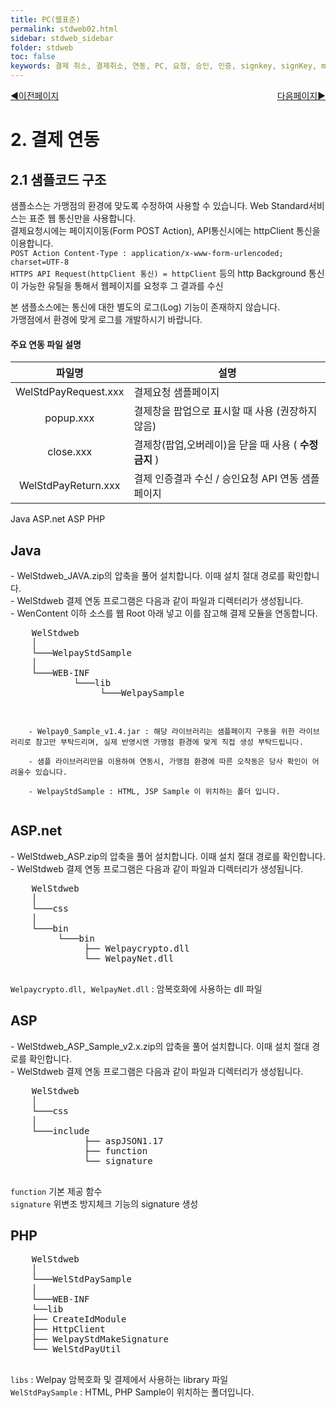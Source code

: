 ```yaml
---
title: PC(웹표준)
permalink: stdweb02.html
sidebar: stdweb_sidebar
folder: stdweb
toc: false
keywords: 결제 취소, 결제취소, 연동, PC, 요청, 승인, 인증, signkey, signKey, mid, 데이터, 신용카드, 공통, 계좌이체, 핸드폰, 스마트폰, 가상계좌, 응답, 옵션
---
```


<div style="display: inline-block; width: 100%;">
  <a style="float:left;" href="/stdweb01.html">◀이전페이지</a>
  <a style="float:right;" href="/stdweb03.html">다음페이지▶</a>
</div>

# 2. 결제 연동

## 2.1 샘플코드 구조
샘플소스는 가맹점의 환경에 맞도록 수정하여 사용할 수 있습니다. Web Standard서비스는 표준 웹 통신만을 사용합니다.<br>
결제요청시에는 페이지이동(Form POST Action), API통신시에는 httpClient 통신을 이용합니다.<br>
`POST Action Content-Type : application/x-www-form-urlencoded; charset=UTF-8` <br>
`HTTPS API Request(httpClient 통신) = httpClient` 등의 http Background 통신이 가능한 유틸을 통해서 웹페이지를 요청후 그 결과를 수신<br>

본 샘플소스에는 통신에 대한 별도의 로그(Log) 기능이 존재하지 않습니다.<br>
가맹점에서 환경에 맞게 로그를 개발하시기 바랍니다.

#### 주요 연동 파일 설명 

|         파일명          | 설명                                 |
| :------------------: | ---------------------------------- |
| WelStdPayRequest.xxx | 결제요청 샘플페이지                         |
|      popup.xxx       | 결제창을 팝업으로 표시할 때 사용 (권장하지 않음)       |
|      close.xxx       | 결제창(팝업,오버레이)을 닫을 때 사용 ( **수정금지** ) |
| WelStdPayReturn.xxx  | 결제 인증결과 수신 / 승인요청 API 연동 샘플페이지     |

<div class="tabs-head">
  <span data-tab="tab-1" class="tabs-nav active">Java</span>
  <span data-tab="tab-2" class="tabs-nav">ASP.net</span>
  <span data-tab="tab-3" class="tabs-nav">ASP</span>
  <span data-tab="tab-4" class="tabs-nav">PHP</span>
</div>

<div class="tabs-content">
  <div id="tab-1" class="b-tab active">
      <h2>Java</h2>
  - WelStdweb_JAVA.zip의 압축을 풀어 설치합니다. 이때 설치 절대 경로를 확인합니다.<br/>
  - WelStdweb 결제 연동 프로그램은 다음과 같이 파일과 디렉터리가 생성됩니다.<br/>
  - WenContent 이하 소스를 웹 Root 아래 넣고 이를 참고해 결제 모듈을 연동합니다.
    <pre>
    WelStdweb
    │   
    └───WelpayStdSample
    │
    └───WEB-INF
            └───lib
                 └───WelpaySample
    </pre>
    <code>
    - Welpay0_Sample_v1.4.jar : 해당 라이브러리는 샘플페이지 구동을 위한 라이브러리로 참고만 부탁드리며, 실제 반영시엔 가맹점 환경에 맞게 직접 생성 부탁드립니다.<br/>
    - 샘플 라이브러리만을 이용하여 연동시, 가맹점 환경에 따른 오작동은 당사 확인이 어려울수 있습니다.<br/>
    - WelpayStdSample : HTML, JSP Sample 이 위치하는 폴더 입니다.
    </code>

</div>
  <div id="tab-2" class="b-tab">
      <h2>ASP.net</h2>
  - WelStdweb_ASP.zip의 압축을 풀어 설치합니다. 이때 설치 절대 경로를 확인합니다.<br/>
  - WelStdweb 결제 연동 프로그램은 다음과 같이 파일과 디렉터리가 생성됩니다.
    <pre>
    WelStdweb
    │   
    └───css
    │
    └───bin     
         └───bin 
              ├── Welpaycrypto.dll
              └── WelpayNet.dll
    </pre>
    <code>Welpaycrypto.dll, WelpayNet.dll</code> : 암복호화에 사용하는 dll 파일
  </div>
  <div id="tab-3" class="b-tab">
      <h2>ASP</h2>
  - WelStdweb_ASP_Sample_v2.x.zip의 압축을 풀어 설치합니다. 이때 설치 절대 경로를 확인합니다.<br/>
  - WelStdweb 결제 연동 프로그램은 다음과 같이 파일과 디렉터리가 생성됩니다.
    <pre>
    WelStdweb
    │   
    └───css
    │
    └───include     
              ├── aspJSON1.17 
              ├── function
              └── signature
    </pre>
    <code>function</code> 기본 제공 함수<br/>
    <code>signature</code> 위변조 방지체크 기능의 signature 생성
  </div>
  <div id="tab-4" class="b-tab">
    <h2>PHP</h2>
    <pre>
    WelStdweb
    │   
    └───WelStdPaySample
    │
    └───WEB-INF
    └──lib  
    ├── CreateIdModule
    ├── HttpClient
    ├── WelpayStdMakeSignature
    └── WelStdPayUtil
    </pre>
    <code>libs</code> : Welpay 암복호화 및 결제에서 사용하는 library 파일<br/>
    <code>WelStdPaySample</code> : HTML, PHP Sample이 위치하는 폴더입니다.
 </div>
</div>
<script src="js/tabs.js"/>

## 2.2 승인 테스트
1. 웹 브라우저에서 http://127.0.0.1/WelStdPaySample/WelStdPayRequest.xxx페이지를 호출합니다.<br>
<img src="../images/stdweb/img04.png"><br>
- Ie11의 경우 localhost로 진행할 경우 팝업창의 문제가 발생 할 수 있음
2. 승인 테스트를 위해 필수 값 및 기본 옵션 값을 매뉴얼을 참조 후 확인 후 결제 요청 버튼을 누릅니다.
3. 설치 과정 없이 지불 방법을 선택 후 필요한 정보를 기입하고 "확인"을 눌러 진행합니다. (해당 사이트 팝업을 사용으로 하지 않을 시 초기화면으로 로딩 될 수 있습니다. )
4. 지불 과정중 필요에 따라 추가적인 모듈을 다운로드 하는 경우도 있습니다. 정상적으로 지불결과 메시지가 나타나는지 확인하십시오.<br>
5. 계좌이체(뱅크페이)테스트 서버에서 테스트의 경우 지정된 테스트 정보로만 테스트 가능.
- 웹결제 > 간편결제(X), **일반결제 (O)**
- 테스트주민등록번호:  <a href="mailto:mainpg_support@welcomepayments.co.kr">메일로 문의하기(support@welcomepayments.co.kr)</a>

- **취소/조회 테스트를 위해 거래번호(TID)를 기록해 두십시오.**


## 2.3 결제 요청 페이지 작성(PayRequest)
### 2.3.1 결제 요청 데이터

- 내부 처리용 데이터 별도 저장
- form 데이터 처리가 필요한 경우 페이지 표시전에 별도로 DB 또는 세션 등에 저장해 두시기 바랍니다.
- mid, signKey는 계약 완료 가맹점에 한해 별도 제공 됨


#### mid, signkey 값 설정
- 웹 표준 결제 이용시 패스워드 기능을 하는 코드로 MID 번호별로 부여됩니다. 
- mid와 signkey값은 계약가맹점에 한해 별도 전달 예정입니다.

```java
String mid = "xxxxxxxxxx"; // 가맹점 ID(가맹점 수정후 고정)
// 가맹점에 제공된 웹 표준 사인키(가맹점 수정후 고정)
String signKey = "xxxxx";
```

mid, signKey는 <a href="mailto:mainpg_support@welcomepayments.co.kr">메일로 문의하기(support@welcomepayments.co.kr)</a>

### signkey 발급 방법
- 관리자 페이지(https://wbiz.paywelcome.co.kr)의 상점정보 > 계약정보 > 부가정보의 웹결제 signkey생성 조회 버튼 클릭 후<br>
  팝업창에서 생성 버튼 클릭 후 해당 값 소스에 반영하시기 바랍니다.

### 표준결제 스크립트 Import
- 실서버( 실반영시 반드시 수정)

  `<script language="javascript" type="text/javascript" src="HTTPS://stdpay.paywelcome.co.kr/stdjs/WelStdPay.js" charset="UTF-8"></script>`
- 테스트 서버 연동(샘플로 제공 되는 테스트 MID만 사용가능하며 운영 MID 사용 불가)

   `<script language="javascript" type="text/javascript" src="HTTPS://tstdpay.paywelcome.co.kr/stdjs/WelStdPay.js" charset="UTF-8"></script>`

- head Tag안에 설정
- 페이지 인코딩에 관계없이 고정 charset="UTF-8"(실 테스트 용 구분 후 사용)

``` javascript
<head>
….
<script language="javascript" type="text/javascript" src="HTTPS://stdpay.paywelcome.co.kr/stdjs/WelStdPay.js" charset="UTF-8"></script>
….
</head>….

```

### Iframe, Popup 사이즈
- iframe의 경우 ( 사용 권장)
  `width:820px; height=600px;`
- popup 의 경우 ( 팝업 사용을 권장하지 않으며, 브라우저별 이슈 발생 시 대응불가 )
  `width=820px;height=600px`

### Popup 허용 여부 체크 기능
- 팝업 허용 설정이 안되어 있을 경우, 가맹점의 요청페이지가 허용시 리프레시됨으로, 로딩 완료 후 가 팝업을 띄워주는 기능
- `<body ... onload="INIStdPay.allowpopup();">` 추가

### WelStdpay.pay 함수호출
- INIStdpay.pay 함수 호출은 submit 이 아닌 단순 action 형태로 진행
  `<button onclick="INIStdPay.pay('SendPayForm_id')" style="padding:10px">결제요청</button>`

### Form에 결제 요청 데이터 생성
- Form Tag에 ID설정(결제요청 스크립트 실행시 사용됨)
- 필드 대소문자 구분 (일부 가맹점에서 필요에 의해 사용자가 변경하는 경우를 제외하고 모두 type="hidden"을 사용)
- 아래 요청데이터 / Sample Source를 참조

```javascript
<form id=" SendPayForm_id" name="SendPayForm_name" method="POST">
  <input type="hidden" name="mid" value="xxxxxxxxxx"/>
  <input type="hidden" name="price" value="1004"/>
   ……….. 
</form>
```
<img class="emoji" title=":warning:" alt=":warning:" src="https://github.githubassets.com/images/icons/emoji/unicode/26a0.png"> <code class="language-plaintext highlighter-rouge">
Web Standard 서비스는 Form Post로 결제 요청되며, <form> 태그에 action 속성 설정 / submit 등의 모든 동작은 Import 된 스크립트에 의해서 자동 처리됩니다.</code>

결제 인증 기본 요청데이터 필드는 아래와 같습니다.<br>


#### [1-1] 기본 요청데이터 필드

<details style="cursor:pointer;" open>
<summary><strong>&nbsp;상세보기</strong></summary>
<div markdown="1">

<table style = "table-layout: auto; width: 100%; table-layout: fixed;" >
<thead>
<tr>
<th class="center-align" style="width: 15%">필드</th>
<th class="center-align" style="width: 15%">필드명</th>
<th class="center-align" style="width: 20%">타입</th>
<th class="center-align" style="width: 10%">필수</th>
<th class="center-align" style="width: 40%">비고</th>
</tr>
</thead>
<tbody>
<tr>
<td class="center-align">version</td>
<td class="center-align">버전</td>
<td class="center-align">String(20)</td>
<td class="center-align">○</td>
<td>전문 버전<br><code class="language-plaintext highlighter-rouge">"1.0"</code></td>
</tr>
<tr>
<td class="center-align">mid</td>
<td class="center-align">상점아이디</td>
<td class="center-align">String(10,Fixed)</td>
<td class="center-align">○<br>위변조<br>검증</td>
<td>제공된 mid, 10자리 고정<br><code class="language-plaintext highlighter-rouge">"xxxxxxxxxx"</code></td>
</tr>
<tr>
<td class="center-align">oid</td>
<td class="center-align">주문번호</td>
<td class="center-align">String(40)</td>
<td class="center-align">○</td>
<td>주문단위 unique한 값 ( mid+&quot;_&quot;+timestamp ) <br><code class="language-plaintext highlighter-rouge">"xxx_1335233672723"</code></td>
</tr>
<tr>
<td class="center-align">goodname</td>
<td class="center-align">상품명</td>
<td class="center-align">String(80)</td>
<td class="center-align">○</td>
<td>한글/특수기호 입력가능<br>40Byte 초과 요청시 37Byte + …으로 자동 변환<br><code class="language-plaintext highlighter-rouge">“키보드/마우스”</code></td>
</tr>

<tr>
<td class="center-align">price</td>
<td class="center-align">결제금액</td>
<td class="center-align">Number(8)</td>
<td class="center-align">○<br>위변조<br>검증</td>
<td>숫자만 입력, 1달러는 100으로 시작<br><code class="language-plaintext highlighter-rouge">1004</code></td>
</tr>

<tr>
<td class="center-align">tax</td>
<td class="center-align">부가세</td>
<td class="center-align">Number(8)</td>
<td class="center-align">X</td>
<td>숫자만 입력<br>대상: <code class="language-plaintext highlighter-rouge">부가세업체정함</code>설정업체에 한함
<br>주의: 전체금액의 10%이하로 설정, 가맹점에서 등록시 VAT가 총 상품가격의 10% 초과할 경우는 거절됨
<br><code class="language-plaintext highlighter-rouge">1004</code></td>
</tr>

<tr>
<td class="center-align">taxfree</td>
<td class="center-align">비과세</td>
<td class="center-align">Number(8)</td>
<td class="center-align">X</td>
<td>숫자만 입력<br>대상: &#39;부가세업체정함&#39; 설정업체에 한함과세되지 않는 금액 <br><code class="language-plaintext highlighter-rouge">1004</code></td>
</tr>
<tr>
<td class="center-align">currency</td>
<td class="center-align">통화구분</td>
<td class="center-align">String(3)</td>
<td class="center-align">○</td>
<td>USD는 카드 결제만 가능(ISP는 결제안됨)<br><code class="language-plaintext highlighter-rouge">“WON”</code>[WON:한화,USD:달러]</td>
</tr>
<tr>
<td class="center-align">buyername</td>
<td class="center-align">구매자명</td>
<td class="center-align">String(30)</td>
<td class="center-align">○</td>
<td class="left-align">한글/특수기호 입력가능* 30Byte 초과 요청시 27Byte + …으로 자동 변환<br><code class="language-plaintext highlighter-rouge">"홍길동"</code></td>
</tr>
<tr>
<td class="center-align">buyertel</td>
<td class="center-align">구매자Mobile번호</td>
<td class="center-align">String(20)</td>
<td class="center-align">○</td>
<td>숫자와 "-"만 허용 <br><code class="language-plaintext highlighter-rouge">010-2000-1234</code></td>
</tr>
<tr>
<td class="center-align">buyeremail</td>
<td class="center-align">구매자Email</td>
<td class="center-align">String(60)</td>
<td class="center-align">X</td>
<td>이메일 형식에 맞도록 <br><code class="language-plaintext highlighter-rouge">buyer@example.com</code></td>
</tr>
<tr>
<td class="center-align">parentemail</td>
<td class="center-align">보호자Email</td>
<td class="center-align">String(60)</td>
<td></td>
<td>14세 미만 필수 <code class="language-plaintext highlighter-rouge">parent@example.com</code></td>
</tr>
<tr>
<td class="center-align">timestamp</td>
<td class="center-align">타임스탬프</td>
<td class="center-align">Number(20)</td>
<td class="center-align">○<br>위변조<br>검증</td>
<td>TimeInMillis(Long형) → 제공라이브러로 생성가능(샘플소스참조)<br><code class="language-plaintext highlighter-rouge">1335233672723</code></td>
</tr>
<tr>
<td class="center-align">signature</td>
<td class="center-align">signature</td>
<td class="center-align">String(64,Fixed)</td>
<td class="center-align">○</td>
<td>위변조 방지 SHA256 Hash 값
<a href="/prepare01.html#인증-요청-시-signature-생성">
<strong>[참조-signature 생성 대상 target 필드]</strong></a><br><code class="language-plaintext highlighter-rouge">"8ca9e064777ea2fc0d4b79a5c891f3bdf30edd45c129dcfc226ba5e7e85cd5f3"</code><br/>
<p style="color: red;"><strong>signature생성에 대한 자세한 사항은 <a href="/prepare01.html#3-signature-생성">연동 준비하기 - 1.2 Signature</a>를 참고 바랍니다.</strong></p>
</td>
</tr>
<tr>
<td class="center-align">returnUrl</td>
<td class="center-align">리턴Url(인증결과수신Url)</td>
<td class="center-align">String(N/A)</td>
<td class="center-align">○</td>
<td>결제창을 통해 인증완료된 결과를 수신받고 승인요청을 해서 결과를 표시할 페이지 URL
<a href="/stdweb02.html#24-리턴-페이지-인증수신승인-api-작성-payreturn">
<strong>[참조-리턴 페이지 인증수신/승인api 작성 payreturn]</strong></a><br><code class="language-plaintext highlighter-rouge">"HTTPS://www.exsample.com/INIpayStandardSample/INIpayResult.jsp"</code></td>
</tr>
<tr>
<td class="center-align">mKey</td>
<td class="center-align">signkey에 대한<br>hash값</td>
<td class="center-align">String(N/A)</td>
<td class="center-align">○</td>
<td>signkey에 대한 검증값<br><code class="language-plaintext highlighter-rouge">"3a9503069192f207491d4b19bd743fc249a761ed94246c8c42fed06c3cd15a33"</code></td>
</tr>
<tr>
<td class="center-align">gopaymethod</td>
<td class="center-align">요청결제수단표시</td>
<td class="center-align">String(N/A)</td>
<td class="center-align">X</td>
<td>결제 수단 중 선택적 표시<br>옵션생략시 전체 결제 수단 표시<br>
<a href="/code02.html#23-gopaymethod-옵션">
<strong>[참조-gopaymethod 옵션]</strong></a></td>
</tr>
<tr>
<td class="center-align">offerPeriod</td>
<td class="center-align">제공기간</td>
<td class="center-align">String(N/A)</td>
<td class="center-align">X</td>
<td>가맹점에서 판매상품에 대한 제공기한 설정<br><code class="language-plaintext highlighter-rouge">"20130101-20130331"</code><br>[Y2:년단위결제, M2:월단위결제, yyyyMMdd-yyyyMMdd : 시작일-종료일]</td>
</tr>
<tr>
<td class="center-align">languageView</td>
<td class="center-align">초기 표시 언어</td>
<td class="center-align">String(2)</td>
<td class="center-align">X</td>
<td>결제창 표시 언어, PC는 결제창내 언어변경 버튼 존재<br><code class="language-plaintext highlighter-rouge">"ko"</code> / [ko:한국어, en:영어]</td>
</tr>
<tr>
<td class="center-align">charset</td>
<td class="center-align">결과 인코딩</td>
<td class="center-align">String(5)</td>
<td class="center-align">X</td>
<td>결과 수신 charset <br><code class="language-plaintext highlighter-rouge">"UTF-8"</code>/ [UTF-8, EUC-KR]</td>
</tr>
<tr>
<td class="center-align">payViewType</td>
<td class="center-align">결제창 표시방법</td>
<td class="center-align">String(N/A)</td>
<td class="center-align">X</td>
<td>Default:overlay</td>
</tr>
<tr>
<td class="center-align">closeUrl</td>
<td class="center-align">결제창 닫기처리Url</td>
<td class="center-align">String(N/A)</td>
<td class="center-align">○</td>
<td>close.jsp 샘플사용(소스 수정 불필요)<br><code class="language-plaintext highlighter-rouge">"HTTPS://www.exsample.com/inipaysmart/close.jsp"</code></td>
</tr>
<tr>
<td class="center-align">popupUrl</td>
<td class="center-align">팝업처리Url</td>
<td class="center-align">String(N/A)</td>
<td class="center-align">○</td>
<td>popup.jsp 샘플사용(소스 수정 불필요 : 비권장)<br><code class="language-plaintext highlighter-rouge">"HTTPS://www.exsample.com/inipaysmart/popup.jsp"</code></td>
</tr>
<tr>
<td class="center-align">merchantData</td>
<td class="center-align">가맹점데이터</td>
<td class="center-align">String(2000)</td>
<td class="center-align">X</td>
<td>인증 성공시 가맹점으로 리턴 <br> <code class="language-plaintext highlighter-rouge">"a=A&b=B"</code></td>
</tr>
<tr>
<td class="center-align">acceptmethod</td>
<td class="center-align">acceptmethod</td>
<td class="center-align">String(N/A)</td>
<td class="center-align">X</td>
<td>결제수단별 추가 옵션값<br><code class="language-plaintext highlighter-rouge">CARDPOINT:va_receipt:vbank(20150425):SKIN(ORIGINAL):FONT(ORIGINAL): poptargetself</code></td>
</tr>
</tbody>
</table>

</div>
</details>

#### [1-2] acceptmethod 공통 추가 옵션

<details style="cursor:pointer;" open>
<summary><strong>&nbsp;상세보기</strong></summary>
<div markdown="1">

<table>
  <thead>
    <tr>
      <th class="center-align" style="width: 15%">필드</th>
      <th class="center-align" style="width: 15%">필드명</th>
      <th class="center-align" style="width: 15%">타입</th>
      <th class="center-align" style="width: 10%">필수</th>
      <th class="left-align" style="width: 45%">비고</th>
    </tr>
  </thead>
  <tbody>
    <tr>
      <td class="center-align" rowspan="3">acceptmethod
<br><br>
</td>
      <td class="center-align">배경색상</td>
      <td class="center-align">String</td>
      <td class="center-align">X</td>
      <td class="left-align">결제창의 배경 색상을 변경 / 색상표 값으로 설정 가능(미 설정 시 기본값 : #c1272c)<br><code class="language-plaintext highlighter-rouge">SKIN(BLUE)</code></td>
    </tr>
    <tr>
      <td class="center-align">인증 결과 처리 방식</td>
      <td class="center-align">String</td>
      <td class="center-align">X</td>
      <td class="left-align">인증완료 후 returnUrl 호출 시 타켓을 self로 변경 결제창 내에서 페이지 전환 옵션<br>(미 설정 시 기본값 : top)<br><code class="language-plaintext highlighter-rouge">poptargetself</code></td>
    </tr>
    <tr>  
      <td class="center-align">에스크로 결제여부</td>
      <td class="center-align">String</td>
      <td class="center-align">X</td>
      <td class="left-align">설정 시 ”에스크로 약관동의”와”구매자 본인확인”페이지가 포함된 에스크로결제창을 호출합니다. (미설정시 일반거래,에스크로 사용 설정된 가맹점만 사용가능합니다.)<br><code class="language-plaintext highlighter-rouge">useescrow</code></td>
    </tr>
  </tbody>
</table>

</div>
</details>

#### [1-3] 신용카드 추가 요청필드 (선택)

<details style="cursor:pointer;" open>
<summary><strong>&nbsp;상세보기</strong></summary>
<div markdown="1">

<table>
  <thead>
    <tr>
      <th style="text-align: center; width: 15%">필드</th>
      <th style="text-align: center; width: 20%">하위필드</th>
      <th style="text-align: center; width: 15%">필드명</th>
      <th style="text-align: center; width: 10%">타입</th>
      <th style="text-align: left; width: 40%">비고</th>
    </tr>
  </thead>
  <tbody>
    <tr>
      <td class="center-align">quotabase</td>
      <td> </td>
      <td class="center-align">할부 개월</td>
      <td class="center-align">String</td>
      <td style="text-align: left"> 일시불은 기본적으로 표시, 생략시 일시불만<br>현대카드 1만원,그 외 5만원 이상시에만 동작<br>“2:3:4”, “2:0”<br>* 개월수를 <code class="language-plaintext highlighter-rouge">:</code> 로 구분된 값</td>
    </tr>
    <tr>
      <td class="center-align">nointerest</td>
      <td> </td>
      <td class="center-align">가맹점 부담 무이자 할부설정</td>
      <td class="center-align">String</td>
      <td class="left-align">5만원 이상시에만 동작 / 카드사 무이자와 무관<br>
      <a href="/code02.html#24-카드사-승인코드"><strong>[참조-카드사 승인코드]</strong></a><br>
      “11-2:3:5:6,34-2:6”, “04-2:6”<br>* 카드사코드-할부개월:할부개월…<br>여러카드는 공백없이,로 구분</td>
    </tr>
    <tr>
      <td style="text-align: center; vertical-align: middle" rowspan="7">acceptmethod</td>
      <td class="center-align">below1000</td>
      <td class="center-align">1000원이하 결제</td>
      <td class="center-align">String</td>
      <td class="left-align">기본적으로 1000원이하 결제 불가능<br><code class="language-plaintext highlighter-rouge">"below1000"</code></td>
    </tr>
    <tr>
      <td class="center-align">ini_onlycardcode</td>
      <td class="center-align">결제 카드사 선택</td>
      <td class="center-align">String</td>
      <td style="text-align: left"> 생략 시 결제 가능한 모든 카드사 표시
      <br><a href="/code02.html#24-카드사-승인코드"><strong>[참조-카드사 승인코드]</strong></a><br>
      카드사코드를 “:”로 구분된 값
      </td>
    </tr>
    <tr>
      <td class="center-align">onlyeasypaycode</td>
      <td class="center-align">결제 간편결제 선택</td>
      <td class="center-align">String</td>
      <td class="left-align">생략 시 결제 가능한 모든 간편결제 표시
      <br><a href="/code02.html#24-카드사-승인코드"><strong>[참조-카드사 승인코드]</strong></a><br>
      <code class="language-plaintext highlighter-rouge">“kakaopay:lpay:payco”</code><br>간편결제코드를 “:”로 구분된 값</td>
    </tr>
    <tr>
      <td class="center-align">CARDPOINT</td>
      <td class="center-align">카드포인트<br>사용유무</td>
      <td class="center-align">String</td>
      <td class="left-align">포인트를 사용하는 카드를 선택시 신용카드 메인 화면에 카드포인트를 사용할지에 대한 선택창이 표시된다.
      <br><code class="language-plaintext highlighter-rouge">“cardpoint”</code></td>
    </tr>
    <tr>
      <td class="center-align">SLIMQUOTA</td>
      <td class="center-align">부분무이자설정</td>
      <td class="center-align">String</td>
      <td class="left-align">슬림할부를 지정한다.<br>SLIMQUOTA(코드-개월:개월) 로 사용한다.<br><code class="language-plaintext highlighter-rouge">^</code>구분자로 카드코드를 구분한다.
      <br><code class="language-plaintext highlighter-rouge">“SLIMQUOTA (11-2:3^34-2:3)”</code></td>
    </tr>
    <tr>
      <td class="center-align">PAYPOPUP</td>
      <td class="center-align">안심클릭 뷰옵션</td>
      <td class="center-align">String</td>
      <td class="left-align">안심클릭을 Popup 형태로 서비스를 제공한다. Edge의 경우 자동 설정됩니다.
      <br><code class="language-plaintext highlighter-rouge">“PAYPOPUP”</code></td>
    </tr>
    <tr>
      <td class="center-align">hidebar</td>
      <td class="center-align">프로그래스바<br>뷰옵션</td>
      <td class="center-align">String</td>
      <td class="left-align">결제 진행시 노출되는 프로그래스 바를 안보이도록 설정한다.
      <br><code class="language-plaintext highlighter-rouge">"hidebar"</code></td>
    </tr>
  </tbody>
</table>

</div>
</details>

#### [1-4] 휴대폰결제 추가 요청필드 (선택)

<details style="cursor:pointer;" open>
<summary><strong>&nbsp;상세보기</strong></summary>
<div markdown="1">

<table>
  <thead>
    <tr>
      <th style="text-align: center; width: 15%">필드</th>
      <th style="text-align: center; width: 15%">하위필드</th>
      <th style="text-align: center; width: 15%">필드명</th>
      <th style="text-align: center; width: 10%">타입</th>
      <th style="text-align: center; width: 45%">비고</th>
    </tr>
  </thead>
  <tbody>
    <tr>
      <td class="center-align" rowspan="6">acceptmethod
<br><br><br><br><br>
</td>
      <td class="center-align">HPP</td>
      <td class="center-align">휴대폰 결제<br>상품 유형</td>
      <td class="center-align">String</td>
      <td class="left-align">휴대폰 결제 상품 유형<br>컨텐츠/실물/빌링컨텐츠/빌링실물여부는 계약담당자에게 확인<br>
      <code class="language-plaintext highlighter-rouge">"HPP(1)"[1:컨텐츠,2:실물,4:빌링컨텐츠,5:빌링실물]</code></td>
    </tr>
    <tr>
      <td class="center-align">hppablecorp</td>
      <td class="center-align">표시될 통신사<br>리스트</td>
      <td class="center-align">String</td>
      <td class="left-align">SKT : S텔레콤, KTF : KT, LGT : LG U+, MVX : 알뜰폰<br>MVX중일부만 설정 시 MVX 제외 후 CJH(헬로모바일),KCT(티플러스),SKL(SK7mobile) 중 일부만 선택
      <br><code class="language-plaintext highlighter-rouge">“hppablecorp(SKT:KTF:LGT:MVX)”</code></td>
    </tr>
    <tr>
      <td class="center-align">hppdefaultcorp</td>
      <td class="center-align">휴대폰통신사<br>기본선택</td>
      <td class="center-align">String</td>
      <td class="left-align">통신사 리스트에서 입력 통신사가 기본 선택 되어짐<br>SKT, KTF, LGT, MVX 중 하나만 설정 가능<br>MVX 중 선택 시 CJH, KCT, SKL로 설정가능<br>미입력시나 공백으로 입력시 선택된 통신사 없음
      <br><code class="language-plaintext highlighter-rouge">“hppdefaultcorp(SKT)”</code></td>
    </tr>
    <tr>
      <td class="center-align">hppnofix</td>
      <td class="center-align">휴대폰 번호<br>수정불가여부</td>
      <td class="center-align">String</td>
      <td class="left-align">휴대폰 번호 수정불가여부<br>N : 수정가능, Y : 수정불가능
      <br><code class="language-plaintext highlighter-rouge">hppnofix(N)</code></td>
    </tr>
    <tr>
      <td class="center-align">hppauthtype</td>
      <td class="center-align">휴대폰 결제<br>인증방법 선택</td>
      <td class="center-align">String</td>
      <td class="left-align">휴대폰 결제시 문자/ARS 인증 선택(옵션없을시 SMS)<br>ARS:ARS인증, SMS:문자인증(해당 옵션은 모빌리언스만 가능)
      <br><code class="language-plaintext highlighter-rouge">hppauthtype(ARS)</code></td>
    </tr>
    <tr>
      <td class="center-align">billauth</td>
      <td class="center-align">휴대폰<br>빌키 발급</td>
      <td class="center-align">String</td>
      <td class="left-align">휴대폰 빌키 발급시 사용상품유형 HPP(4) 또는 HPP(5)로 설정 필요 휴대폰 빌링 사용은 별도 사용 설정 필요
      <br><code class="language-plaintext highlighter-rouge">billauth(HPP)</code></td>
    </tr>
  </tbody>
</table>

</div>
</details>

#### [1-5] 계좌이체 추가 요청필드 (선택)

<details style="cursor:pointer;" open>
<summary><strong>&nbsp;상세보기</strong></summary>
<div markdown="1">

<table>
<colgroup>
<col style="text-align: center; width: 15%">
<col style="text-align: center; width: 15%">
<col style="text-align: center; width: 15%">
<col style="text-align: center; width: 10%">
<col style="text-align: center; width: 45%">
</colgroup>
  <thead>
    <tr>
      <th class="center-align">필드</th>
      <th class="center-align">하위필드</th>
      <th class="center-align">필드명</th>
      <th class="center-align">타입</th>
      <th class="center-align">비고</th>
    </tr>
  </thead>
  <tbody>
    <tr>
      <td class="center-align">acceptmethod</td>
      <td class="center-align">no_receipt</td>
      <td class="center-align">현금영수증 미발행</td>
      <td class="center-align">String</td>
      <td class="left-align">현금영수증 발행 차단 옵션<br>계좌이체 시 사용하는 현금영수증 미발행 여부 확인 필드 – 옵션을 사용시 현금 영수증 UI 출력하지 않음 <br><code class="language-plaintext highlighter-rouge">“no_receipt”</code></td>
    </tr>
  </tbody>
</table>

</div>
</details>

#### [1-6] 가상계좌 추가 요청필드 (선택)

<details style="cursor:pointer;" open>
<summary><strong>&nbsp;상세보기</strong></summary>
<div markdown="1">

<table>
<colgroup>
<col style="text-align: center; width: 15%">
<col style="text-align: center; width: 15%">
<col style="text-align: center; width: 15%">
<col style="text-align: center; width: 10%">
<col style="text-align: center; width: 45%">
</colgroup>
  <thead>
    <tr>
      <th class="center-align">필드</th>
      <th class="center-align">하위필드</th>
      <th class="center-align">필드명</th>
      <th class="center-align">타입</th>
      <th class="center-align">비고</th>
    </tr>
  </thead>
  <tbody>
    <tr>
      <td class="center-align">INIregno</td>
      <td></td>
      <td class="center-align">주민번호 설정 기능</td>
      <td class="center-align">String</td>
      <td>13자리:주민번호,10자리:사업자번호,미입력시:화면에서 입력가능<br><code class="language-plaintext highlighter-rouge">“201504161111111”</code></td>
    </tr>
    <tr>
      <td class="center-align" rowspan="3">acceptmethod</td>
      <td class="center-align">vbank</td>
      <td class="center-align">입금기한 및<br>입금시간</td>
      <td class="center-align">String</td>
      <td>입금기한 및 입금 시간 설정 옵션<br>vbank(20211216) 또는 vbank(202112261900) 시분까지 지정(초 설정 불가)<br><code class="language-plaintext highlighter-rouge">"vbank(20150416)"</code></td>
    </tr>
    <tr>
      <td class="center-align">va_receipt</td>
      <td class="center-align">현금영수증 발급<br>UI 옵션</td>
      <td class="center-align">String</td>
      <td>현금영수증 발급 UI 표시 옵션<br> (CASHRECEIPT 옵션이 기준정보에 있는 경우)<br>–주민번호만 표시<br><code class="language-plaintext highlighter-rouge">“va_receipt”</code></td>
    </tr>
    <tr>
      <td class="center-align">va_ckprice</td>
      <td  class="center-align">주민번호 채번 시<br>금액 확인</td>
      <td class="center-align">String</td>
      <td>주민번호 채번시 금액 체크 기능<br><code class="language-plaintext highlighter-rouge">“va_ckprice”</code></td>
    </tr>
  </tbody>
</table>

</div>
</details>

## 2.4 리턴 페이지 (인증수신/승인 API) 작성 (PayReturn)
- 작성시Sample Source를 참고하여 작성하시기 바랍니다.

### 2.4.1. 인증결과 수신
- 결제창을통해인증이완료되면인증결과를가맹점으로전달합니다.
  인증 결과 데이터 필드는 아래와 같습니다.

#### [2-1] 인증결과 데이터

<details style="cursor:pointer;" open>
<summary><strong>&nbsp;상세보기</strong></summary>
<div markdown="1">

<table>
<colgroup>
<col style="text-align: center; width: 15%">
<col style="text-align: center; width: 15%">
<col style="text-align: center; width: 15%">
<col style="text-align: center; width: 55%">
</colgroup>
  <thead>
    <tr>
      <th class="center-align">필드</th>
      <th class="center-align">필드명</th>
      <th class="center-align">타입</th>
      <th class="center-align">비고</th>
    </tr>
  </thead>
  <tbody>
    <tr>
      <td class="center-align">resultCode</td>
      <td class="center-align">결과코드</td>
      <td class="center-align">String(10)</td>
      <td>[<code class="language-plaintext highlighter-rouge">0000</code> : 정상, 기타 : 실패]</td>
    </tr>
    <tr>
      <td class="center-align">resultMsg</td>
      <td class="center-align">결과메세지</td>
      <td class="center-align">String(100)</td>
      <td>성공시 : <code class="language-plaintext highlighter-rouge">OK</code>, 실패시 : 기타 오류 메시지</td>
    </tr>
    <tr>
      <td class="center-align">mid</td>
      <td class="center-align">가맹점 ID</td>
      <td class="center-align">String(10)</td>
      <td> </td>
    </tr>
    <tr>
      <td class="center-align">orderNumber</td>
      <td class="center-align">가맹점 주문번호</td>
      <td class="center-align">String(40)</td>
      <td> </td>
    </tr>
    <tr>
      <td class="center-align">authToken</td>
      <td class="center-align">승인요청</td>
      <td class="center-align">String</td>
      <td>승인요청검증토큰</td>
      <td class="center-align"> </td>
    </tr>
    <tr>
      <td class="center-align">authUrl</td>
      <td class="center-align">승인요청 Url</td>
      <td class="center-align">String</td>
      <td>해당 URL로 HTTPS API Request(httpClient 통신) 승인 요청(POST)</td>
      <td class="center-align"> </td>
    </tr>
    <tr>
      <td class="center-align">netCancelUrl</td>
      <td class="center-align">망취소요청 Url</td>
      <td class="center-align">String</td>
      <td>승인요청 후 인증결과 수신 실패 / DB저장 실패 시 해당 URL로 HTTPS API Request(httpClient 통신) 승인 요청(POST)</td>
      <td class="center-align"> </td>
    </tr>
    <tr>
      <td class="center-align">charset</td>
      <td class="center-align">인증결과 인코딩</td>
      <td class="center-align">String(5)</td>
      <td>가맹점에서 결제요청시 전달한 charset값 생략시 UTF-8</td>
    </tr>
    <tr>
      <td class="center-align">merchantData</td>
      <td class="center-align">가맹점 데이터</td>
      <td class="center-align">String(2000)</td>
      <td>가맹점 관리데이터</td>
    </tr>
  </tbody>
</table>

</div>
</details>

### 2.4.2 승인API 요청

- 인증결과가 성공일때 authUrl로 HTTPS API Request(httpClient 통신)를 통해 페이지 요청
- HTTPS API Request(httpClient 통신)
- httpClient 등의 http Background 통신이 가능한 유틸을 통해서 웹페이지를 요청후 그 결과를 수신
- 가맹점 환경에 따른 charset, format을 지정하여 요청
- 승인요청은 인증결과 리턴후 5분이내 이루어져야만 합니다.
- 결제 승인 요청데이터는 필드는 아래와 같습니다.

#### [2-2] 승인요청 데이터

<details style="cursor:pointer;" open>
<summary><strong>&nbsp;상세보기</strong></summary>
<div markdown="1">

<table>
  <thead>
    <tr>
      <th style="text-align: center; width: 15%">필드</th>
      <th style="text-align: center; width: 15%">필드명</th>
      <th style="text-align: center; width: 15%">타입</th>
      <th style="text-align: center; width: 10%">필수</th>
      <th style="text-align: left; width: 45%">비고</th>
    </tr>
  </thead>
  <tbody>
    <tr>
      <td class="center-align">mid</td>
      <td class="center-align">가맹점 id</td>
      <td class="center-align">String(10,fixed)</td>
      <td class="center-align">○</td>
      <td>가맹점 아이디</td>
    </tr>
    <tr>
      <td class="center-align">authToken</td>
      <td class="center-align">인증 결과코드</td>
      <td class="center-align">String</td>
      <td class="center-align">○<br>위변조<br>검증</td>
      <td>인증 결과에 대한 위변조 검증값</td>
      <td></td>
    </tr>
    <tr>
      <td class="center-align">price</td>
      <td class="center-align">인증가격</td>
      <td class="center-align">Number(64)</td>
      <td class="center-align">○<br>위변조<br>검증</td>
      <td>인증 가격 결과에 대한 위변조 확인용</td>
    </tr>
    <tr>
      <td class="center-align">timestamp</td>
      <td class="center-align">타임스템프</td>
      <td class="center-align">Number(20)</td>
      <td class="center-align">○<br>위변조<br>검증</td>
      <td>TimeInMillis(Long형)→제공라이브러리로 생성가능</td>
    </tr>
    <tr>
      <td class="center-align">signature</td>
      <td class="center-align">signature</td>
      <td class="center-align">String(64)</td>
      <td class="center-align">○</td>
      <td>위변조 방지 SHA256 Hash 값, 결제요청 동일한 방법으로 signature와 생성<br>
      <a href="/prepare01.html#승인-요청-시-signature-생성"><strong>[참조-승인요청 signature 생성 대상target필드]</strong></a><br/>
      <p style="color: red;"><strong>signature생성에 대한 자세한 사항은 <a href="/prepare01.html#3-signature-생성">연동 준비하기 - 3 Signature</a>를 참고 바랍니다.</strong></p></td>
    </tr>
    <tr>
      <td class="center-align">charset</td>
      <td class="center-align">리턴 인코딩</td>
      <td class="center-align">String(5)</td>
      <td></td>
      <td>결과 수신 charset</td>
    </tr>
    <tr>
      <td class="center-align">format</td>
      <td class="center-align">리턴 형식</td>
      <td class="center-align">String(5)</td>
      <td></td>
      <td>결과 수신 형태XML : <result>내의 XML 결과 리턴<br>JSON : root 없이 json 결과 리턴<br>NVP : name=value&amp;name=value으로 결과 리턴</result><br>
      <a href="/stdweb02.html#2-13-리턴-형식별-승인결과-예시"><strong>[참조-리턴 형식별 승인결과 예시]</strong></a></td>
    </tr>
  </tbody>
</table>

</div>
</details>

### 2.4.3. 승인API 결과(결제완료)

- 승인 요청후 결제결과(responseBody)를 받아 요청타입(format)에 따라서 파싱 후에 내부처리(DB저장 등) 하시기 바랍니다.
- 수신시 전송 필드을 명확히하여 처리하시기 바랍니다. (필드 대/소문자 구분)
- 승인에 실패하였을 경우 실패시 전달되는 데이터만 전송됩니다.
- 결제 수단에 따라 공통필드외 추가적으로 다른 데이터가 전송됩니다.
- 승인 결과 데이터 필드는 아래와 같습니다.

#### [2-4] 승인결과 데이터(공통)

<details style="cursor:pointer;" open>
<summary><strong>&nbsp;상세보기</strong></summary>
<div markdown="1">

<table>
  <thead>
    <tr>
      <th class="center-align" style="width: 15%">필드</th>
      <th class="center-align" style="width: 25%">필드명</th>
      <th class="center-align" style="width: 15%">타입</th>
      <th class="center-align" style="width: 45%">비고</th>
    </tr>
  </thead>
  <tbody>
    <tr>
      <td class="center-align">tid</td>
      <td class="center-align">거래번호</td>
      <td class="center-align">String(40)</td>
      <td>거래 번호</td>
    </tr>
    <tr>
      <td class="center-align">resultCode</td>
      <td class="center-align">결과코드</td>
      <td class="center-align">String(10)</td>
      <td>[0000 : 정상, 기타 : 실패]승인결과코드 참조</td>
    </tr>
    <tr>
      <td class="center-align">resultMsg</td>
      <td class="center-align">결과메세지</td>
      <td class="center-align">String(100)</td>
      <td>결과 메세지</td>
    </tr>
    <tr>
      <td class="center-align">EventCode</td>
      <td class="center-align">이벤트코드</td>
      <td class="center-align">String(3)</td>
      <td>카드 할부 및 행사 적용 코드<a href="code02.html#29-카드-이벤트-적용-코드"><strong>[참조-카드 이벤트 적용 코드]</strong></a></td>
    </tr>
    <tr>
      <td class="center-align">TotPrice</td>
      <td class="center-align">거래금액</td>
      <td class="center-align">String(20)</td>
      <td>결제결과 금액</td>
    </tr>
    <tr>
      <td class="center-align">MOID</td>
      <td class="center-align">주문번호</td>
      <td class="center-align">String(12)</td>
      <td>상점주문번호, 결제 요청시 "oid"필드에 설정된값</td>
    </tr>
    <tr>
      <td class="center-align">payMethod</td>
      <td class="center-align">지불수단</td>
      <td class="center-align">String(10)</td>
      <td>결제 방법</td>
    </tr>
    <tr>
      <td class="center-align">applNum</td>
      <td class="center-align">승인번호</td>
      <td class="center-align">String(16)</td>
      <td>결제수단에 따리 미전송</td>
    </tr>
    <tr>
      <td class="center-align">applDate</td>
      <td class="center-align">승인일자</td>
      <td class="center-align">String(8)</td>
      <td>YYYYMMDD</td>
    </tr>
    <tr>
      <td class="center-align">applTime</td>
      <td class="center-align">승인시간</td>
      <td class="center-align">String(6)</td>
      <td>hh24miss</td>
    </tr>
    <tr>
      <td class="center-align">buyerEmail</td>
      <td class="center-align">구매자Email</td>
      <td class="center-align">String(60)</td>
      <td>“buyer@example.com”</td>
    </tr>
    <tr>
      <td class="center-align">buyerTel</td>
      <td class="center-align">구매자Mobile번호</td>
      <td class="center-align">String(20)</td>
      <td>“010-2000-1234”</td>
    </tr>
    <tr>
      <td class="center-align">buyerName</td>
      <td class="center-align">구매자명</td>
      <td class="center-align">String(30)</td>
      <td>“홍길동”</td>
    </tr>
  </tbody>
</table>

</div>
</details>

- 결제수단에 따라 승인 결과가 추가로 수신됩니다. 데이터는 다음과 같습니다.

#### [2-5] 승인결과 데이터(신용카드)

<details style="cursor:pointer;" open>
<summary><strong>&nbsp;상세보기</strong></summary>
<div markdown="1">

<table>
<colgroup>
<col style="text-align: center; width: 20%">
<col style="text-align: center; width: 20%">
<col style="text-align: center; width: 15%">
<col style="text-align: center; width: 45%">
</colgroup>
  <thead>
    <tr>
      <th class="center-align">필드</th>
      <th class="center-align">필드명</th>
      <th class="center-align">타입</th>
      <th class="center-align">비고</th>
    </tr>
  </thead>
  <tbody>
    <tr>
      <td class="center-align">CARD_Num</td>
      <td class="center-align">신용카드번호</td>
      <td class="center-align">String(16)</td>
      <td>신용카드번호</td>
    </tr>
    <tr>
      <td class="center-align">CARD_Interest</td>
      <td class="center-align">할부여부</td>
      <td class="center-align">String(1)</td>
      <td>카드 할부여부<br>("1"이면 무이자할부)</td>
    </tr>
    <tr>
      <td class="center-align">CARD_Quota</td>
      <td class="center-align">카드 할부기간</td>
      <td class="center-align">String(2)</td>
      <td>카드 할부기간</td>
    </tr>
    <tr>
      <td class="center-align">CARD_Code</td>
      <td class="center-align">카드사 코드<br></td>
      <td class="center-align">String(2)</td>
      <td>카드사 코드 <a href="/code02.html#24-카드사-승인코드"><strong>[참조-카드사 승인코드]</strong></a></td>
    </tr>
    <tr>
      <td class="center-align">CARD_PRTC_CODE</td>
      <td class="center-align">부분취소 가능여부</td>
      <td class="center-align">String(1)</td>
      <td>부분취소 가능여부 (1:가능, 0:불가능)</td>
    </tr>
    <tr>
      <td class="center-align">CARD_BankCode</td>
      <td class="center-align">카드발급사</td>
      <td class="center-align">String(2)</td>
      <td>카드발급사(은행) 코드 <a href="/code02.html#26-카드-발급사은행-코드"><strong>[참조-카드 발급사(은행) 코드]</strong></a><br>카드사 직발행 카드가 아닌 계열카드인 경우, 2자리 신용카드사 코드와 더불어 자세한 카드 정보를 나타냅니다.<br>(직발행 카드인 경우 "00"으로 반환됩니다.)<br>CARD_Code가 "11", CARD_BankCode가 "23"인 경우 – 제일은행에서 발급한 BC카드</td>
    </tr>
    <tr>
      <td class="center-align">CARD_SrcCode</td>
      <td class="center-align">간편(앱)결제 구분</td>
      <td class="center-align">String(1)</td>
      <td>C : PAYCO<br> B : 삼성페이<br>D : 삼성페이(체크)<br> G : SSGPAY<br>O : KAKAOPAY<br>L : LPAY<br>K : 국민앱카드<br>A : KPAY</td>
    </tr>
    <tr>
      <td class="center-align">CARD_Point</td>
      <td class="center-align">카드포인트 사용여부</td>
      <td class="center-align">String(1)</td>
      <td>"": 카드 포인트 사용안함<br> "1": 카드 포인트 사용</td>
    </tr>
    <tr>
      <td class="center-align">currency</td>
      <td class="center-align">통화코드</td>
      <td class="center-align">String(3)</td>
      <td>달러결제 정보, 통화코드</td>
    </tr>
    <tr>
      <td class="center-align">OrgPrice</td>
      <td class="center-align">달러 환전금액</td>
      <td class="center-align">String(20)</td>
      <td>해외카드 + 달러(USD) 결제 일 경우 환전금액<br>(국내카드로 달러 결제 시 환전금액으로 표기X)</td>
    </tr>
  </tbody>
</table>

</div>
</details>

#### [2-6] 승인결과 데이터(무통장)

<details style="cursor:pointer;" open>
<summary><strong>&nbsp;상세보기</strong></summary>
<div markdown="1">

  <table>
  <colgroup>
      <col style="text-align: center; width: 20%">
      <col style="text-align: center; width: 20%">
      <col style="text-align: center; width: 15%">
      <col style="text-align: center; width: 45%">
  </colgroup>
      <thead>
        <tr>
          <th class="center-align">필드</th>
          <th class="center-align">필드명</th>
          <th class="center-align">타입</th>
          <th class="left-align">비고</th>
        </tr>
      </thead>
      <tbody>
        <tr>
          <td style="text-align: center">VACT_Num</td>
          <td style="text-align: center">입금계좌번호</td>
          <td style="text-align: center">String(20)</td>
          <td style="text-align: left">무통장입금 가상계좌번호</td>
        </tr>
        <tr>
          <td style="text-align: center">VACT_BankCode</td>
          <td style="text-align: center">입금은행코드</td>
          <td style="text-align: center">String(2)</td>
          <td style="text-align: left"><a href="/code02.html#27-은행증권사-코드"><strong>[참조-은행(증권사)코드]</strong></a></td>
        </tr>
        <tr>
          <td style="text-align: center">VACT_Name</td>
          <td style="text-align: center">예금주명</td>
          <td style="text-align: center">String(20)</td>
          <td style="text-align: left">예금주명</td>
        </tr>
        <tr>
          <td style="text-align: center">VACT_InputName</td>
          <td style="text-align: center">송금자명</td>
          <td style="text-align: center">String(20)</td>
          <td style="text-align: left">입금 시 고객명</td>
        </tr>
        <tr>
          <td style="text-align: center">VACT_Date</td>
          <td style="text-align: center">송금 일자</td>
          <td style="text-align: center">String(8)</td>
          <td style="text-align: left">송금 일자</td>
        </tr>
        <tr>
          <td style="text-align: center">VACT_Time</td>
          <td style="text-align: center">송금 시각</td>
          <td style="text-align: center">String(8)</td>
          <td style="text-align: left">송금 시각</td>
        </tr>
        <tr>
          <td style="text-align: center">vactBankName</td>
          <td style="text-align: center">입금은행명</td>
          <td style="text-align: center">String(20)</td>
          <td style="text-align: left">무통장 입금 은행명</td>
        </tr>
      </tbody>
    </table>

</div>
</details>

#### [2-7] 승인결과데이터(계좌이체)

<details style="cursor:pointer;" open>
<summary><strong>&nbsp;상세보기</strong></summary>
<div markdown="1">

 <table>
      <colgroup>
      <col style="text-align: center; width: 20%">
       <col style="text-align: center; width: 20%">
       <col style="text-align: center; width: 20%">
       <col style="text-align: center; width: 40%">
       </colgroup>
       <thead>
        <tr>
          <th class="center-align">필드</th>
          <th class="center-align">필드명</th>
          <th class="center-align">타입</th>
          <th class="center-align">비고</th>
        </tr>
      </thead>
      <tbody>
        <tr>
          <td style="text-align: center">ACCT_BankCode</td>
          <td style="text-align: center">은행코드</td>
          <td style="text-align: center">String(2)</td>
          <td style="text-align: left">은행코드 <a href="/code02.html#27-은행증권사-코드"><strong>[참조-은행(증권사)코드]</strong></a></td>
        </tr>
        <tr>
          <td style="text-align: center">CSHR_ResultCode</td>
          <td style="text-align: center">현금영수증발행정상여부</td>
          <td style="text-align: center">String(10)</td>
          <td style="text-align: left">220000(정상처리)</td>
        </tr>
        <tr>
          <td style="text-align: center">CSHR_Type</td>
          <td style="text-align: center">현금영수증구분</td>
          <td style="text-align: center">String(1)</td>
          <td style="text-align: left">0 = 소득공제 / 1 = 지출증빙</td>
        </tr>
      </tbody>
    </table>

</div>
</details>

#### [2-8] 승인결과데이터(휴대폰결제)

<details style="cursor:pointer;" open>
<summary><strong>&nbsp;상세보기</strong></summary>
<div markdown="1">
    <table>
        <colgroup>
       <col style="text-align: center; width: 20%">
       <col style="text-align: center; width: 20%">
       <col style="text-align: center; width: 20%">
       <col style="text-align: center; width: 40%">
       </colgroup>
      <thead>
        <tr>
          <th class="center-align">필드</th>
          <th class="center-align">필드명</th>
          <th class="center-align">타입</th>
          <th class="left-align">비고</th>
        </tr>
      </thead>
      <tbody>
        <tr>
          <td class="center-align">HPP_Num</td>
          <td class="center-align">휴대폰번호</td>
          <td class="center-align">String(14)</td>
          <td class="left-align">휴대폰번호</td>
        </tr>
        <tr>
          <td class="center-align">payDevice</td>
          <td class="center-align">결제장치</td>
          <td class="center-align">String(6)</td>
          <td class="left-align">PC</td>
        </tr>
        <tr>
          <td class="center-align">HPP_BillKey</td>
          <td class="center-align">휴대폰 빌키</td>
          <td class="center-align">String(40)</td>
          <td class="left-align">휴대폰 빌링 사용시 빌키 발급</td>
        </tr>
      </tbody>
    </table>
</div>
</details>

- 가맹점 설정에 따라 승인결과 형식(return content type)을 다양하게 수신하실 수 있습니다.
- 승인결과 형식은 다음과 같습니다.

#### [2-13] 리턴 형식별 승인결과 예시

#### XML / ContentType=text/xml 


```xml

<?xml version="1.0" encoding="UTF-8"?>
<result>
  <applDate>20141211</applDate>
  <applNum>12858596</applNum>
  <applPrice>50000</applPrice>
  <applTime>135636</applTime>
  <buyerEmail>test@kggroup.co.kr</buyerEmail>
  <buyerName>홍길동</buyerName>
  <buyerTel>010-1111-1111</buyerTel>
  <cardBankCode>81</cardBankCode>
  <cardCode>17</cardCode>
  <cardNoInterest>0</cardNoInterest>
  <cardNum>532092000175</cardNum>
  <cardQuota>0</cardQuota>
  <clEvent/>
  <currency>WON</currency>
  <custEmail>test@kggroup.co.kr</custEmail>
  <expire/>
  <goodName>PRODUCT</goodName>
  <gwCode>A</gwCode>
  <memberNum/>
  <mid> xxxxx </mid>
  <oid> xxxxx_1418273735611</oid>
  <parentEmail/>
  <payDevice>PC</payDevice>
  <payMethod>Card</payMethod>
  <point>0</point>
  <price>50000</price>
  <prtcCode>0</prtcCode>
  <purchaseCode/>
  <resultCode>0000</resultCode>
  <resultMsg>정상처리되었습니다.</resultMsg>
  <terminalNum>0196282000</terminalNum>
  <tid>StdpayCARDINIWelTest20141211135635953969</tid>
</result>

```


#### JSON / ContentType=application/json 

```json
{
"applDate":"20130219",
"applTime": "165006",
"payMethod": "VBank",
  "price": "1004",
  "resultCode": "0000",
  "resultMsg": "정상처리되었습니다.",
  "tid": "StdpayVBNKINIWelTest20130219165005394245",
…
…
}

```

#### NVP /  ContentType=text/plain

```text
applDate=20130219&applTime=164631&buyerEmail=ehbang@welcomepg.co.kr&buyerName=홍길동&buyerTel=01020001234&currency=WON&custEmail=sample@welcomepg.co.kr&goodName=PRODUCT&mid=xxxxx&oid=xxxxx_1361259979159&parentEmail=&payDevice=Mobile&payMethod=VBank&price=1004&resultCode=0000&resultMsg=정상처리되었습니다.&tid=StdpayVBNKINIWelTest20130219164630729304&vactBankCode=11&vactBankName=농협중앙회&vactDate=20130228&vactInputName=홍길동&vactName=웰컴페이먼츠&vactNum=01443364911441&vactTime=235900
```

## 2.5 에스크로 결제
- 웹 표준 결제는 에스크로 결제 및 구매 확인만 지원 합니다. 
- 배송 등록, 결제 취소, 거절 확인는 PAYAPI 모듈로 진행 되므로 (배포본)PAYAPI 연동메뉴얼과 함께 참고하여 개발 진행 부탁드립니다.
- 가맹점에서 거래에 따라 일반 결제와 에스크로 결제의 구분 결제를 희망하시면 에스크로로 신규 또는 전환계약이 필요합니다. (단, 일부 호스팅 가맹점은 신 에스크로 설정에, 제한이 있을 수 있음)
- 에스크로 계약에 문의가 있거나 자세한 사항은 계약 담당자에게 문의하여 주시기 바랍니다.

### 2.5.1 에스크로 결제 요청 연동
- 표준결제 스크립트 Import 
- 실서버( 실 반영시 반드시 수정)
```javascript 
<script language="javascript" type="text/javascript" src="https://stdpay.paywelcome.co.kr/stdjs/ INIStdPay_escrow_conf.js" charset="UTF-8"></script>
```
- 테스트서버연동( 샘플로 제공 되는 테스트 MID만 사용가능하며 운영 MID 사용 불가 )
```javascript
<script language="javascript" type="text/javascript" src="https://tstdpay.paywelcome.co.kr/stdjs/ INIStdPay_escrow_conf.js" charset="UTF-8"></script>
```
- 3.1 참조하여 결제페이지 작성
- 신용카드, 실시간계좌이체, 무통장입금(가상계좌)

<br>
<img class="emoji" title=":warning:" alt=":warning:" src="https://github.githubassets.com/images/icons/emoji/unicode/26a0.png">
`에스크로 서비스를 이용하시려면 결제요청페이지안에 accepmethod 의 value 를 useescrow 로 추가하셔야 합니다.<br>값을 추가하지 않을 경우 일반결제로 진행됩니다.`<br>
```javascript
<input type="hidden" name="acceptmethod" value="SKIN(ORIGINAL):HPP(1): useescrow ">
```

### 2.5.2 에스크로 구매확인 연동

- 에스크로 구매확인은 고객이 결제를 완료하고, 배송등록(가맹점관리자나 PAYAPI를 통해 등록 필요)이 이뤄진 상태에서 설정 가능하며, 구매자가 구매확정 또는 구매거절을 선택합니다.
- 매매보호서비스에서 소비자의 구매확정은 반드시 필요한 기능 입니다.

#### [3-1] 구매확인 요청 파라미터

<details style="cursor:pointer;" open>
<summary><strong>&nbsp;상세보기</strong></summary>
<div markdown="1">

<table>
  <thead>
    <tr>
      <th style="text-align: center; width: 20%">필드</th>
      <th style="text-align: center; width: 15%">필드명</th>
      <th style="text-align: center; width: 15%">타입</th>
      <th style="text-align: center; width: 10%">필수</th>
      <th style="width: 40%">비고</th>
    </tr>
  </thead>
  <tbody>
    <tr>
      <td class="center-align">version</td>
      <td class="center-align">버전</td>
      <td class="center-align">String(20)</td>
      <td class="center-align">○</td>
      <td>전문 버전<br><code class="language-plaintext highlighter-rouge">"1.0"</code></td>
    </tr>
    <tr>
      <td class="center-align">mid</td>
      <td class="center-align">상점아이디</td>
      <td class="center-align">String(10,Fixed)</td>
      <td class="center-align">○<br>위변조<br>검증</td>
      <td>제공된 mid, 10자리 고정<br><code class="language-plaintext highlighter-rouge">"xxxxx"</code></td>
    </tr>
    <tr>
      <td class="center-align">tid</td>
      <td class="center-align">거래번호</td>
      <td class="center-align">String(40)</td>
      <td class="center-align">○</td>
      <td>승인 성공시 응답 받은 거래번호<br><code class="language-plaintext highlighter-rouge">"xxx_1335233672723"</code></td>
    </tr>
    <tr>
      <td class="center-align">currency</td>
      <td class="center-align">통화</td>
      <td class="center-align">String(3)</td>
      <td class="center-align">○</td>
      <td>USD는 카드 결제만 가능(ISP는 결제안됨)<br><code class="language-plaintext highlighter-rouge">“WON”</code>[WON:한화,USD:달러]</td>
    </tr>
    <tr>
      <td class="center-align">timestamp</td>
      <td class="center-align">시간변환</td>
      <td class="center-align">Number(20)</td>
      <td class="center-align">○<br>위변조<br>검증</td>
      <td>TimeInMillis(Long형)<br>제공라이브러로생성가능(샘플소스참조)<br><code class="language-plaintext highlighter-rouge">"1335233672723"</code></td>
    </tr>
    <tr>
      <td class="center-align">mkey</td>
      <td class="center-align">암호화키</td>
      <td class="center-align">String(N/A)</td>
      <td class="center-align">○</td>
      <td>signkey에 대한 검증값<br><code class="language-plaintext highlighter-rouge">"3a9503069192f207491d4b19bd743fc249a761ed94246c8c42fed06c3cd15a33"</code></td>
    </tr>
    <tr>
      <td class="center-align">charset</td>
      <td class="center-align">인코딩</td>
      <td class="center-align">String(N/A)</td>
      <td class="center-align">X</td>
      <td>결과 수신 charset<br><code class="language-plaintext highlighter-rouge">"UTF-8"/ [UTF-8, EUC-KR]</code></td>
    </tr>
    <tr>
      <td class="center-align">payViewType</td>
      <td class="center-align">결체창표시방법</td>
      <td class="center-align">String(N/A)</td>
      <td class="center-align">X</td>
      <td>결제 호출 방식을 결정</td>
    </tr>
    <tr>
      <td class="center-align">returnUrl</td>
      <td class="center-align">응답URL</td>
      <td class="center-align">String(N/A)</td>
      <td class="center-align">○</td>
      <td>구매확인 또는 거절 후 결과 전문을 받기 위한 URL</td>
    </tr>
    <tr>
      <td class="center-align">closeUrl</td>
      <td class="center-align">결제창닫기URL</td>
      <td class="center-align">String(N/A)</td>
      <td class="center-align">X</td>
      <td>결제 창을 닫기위한 URL</td>
    </tr>
    <tr>
      <td class="center-align">popupUrl</td>
      <td class="center-align">팝업처리URL</td>
      <td class="center-align">String(N/A)</td>
      <td class="center-align">X</td>
      <td>결체창 팝업 진행시 사용 하는 URL<br>(비권장)</td>
    </tr>
  </tbody>
</table>

</div>
</details>

#### [3-2] 구매확인요청파라미터

<details style="cursor:pointer;" open>
<summary><strong>&nbsp;상세보기</strong></summary>
<div markdown="1">

<table>
  <thead>
    <tr>
      <th class="center-align" style="width: 40%">필드</th>
      <th class="center-align" style="width: 60%">필드명</th>
    </tr>
  </thead>
  <tbody>
    <tr>
      <td class="center-align">ResultCode</td>
      <td style="text-align: left">처리결과코드</td>
    </tr>
    <tr>
      <td class="center-align">ResultMsg</td>
      <td style="text-align: left">처리결과내용, 상세코드표시</td>
    </tr>
    <tr>
      <td class="center-align">CNF_Date</td>
      <td style="text-align: left">구매확정일경우, 처리일자 형식은YYYYMMDD</td>
    </tr>
    <tr>
      <td class="center-align">CNF_Time</td>
      <td style="text-align: left">구매확정일경우, 처리시각 형식은hhmmss</td>
    </tr>
    <tr>
      <td class="center-align">DNY_Date</td>
      <td style="text-align: left">구매거절일경우, 처리일자 형식은YYYYMMDD</td>
    </tr>
    <tr>
      <td class="center-align">DNY_Time</td>
      <td style="text-align: left">구매거절일경우, 처리시각 형식은hhmmss</td>
    </tr>
  </tbody>
</table>

</div>
</details>

### 2.5.3 에스크로 상태변경 노티 수신

- 에스크로 주요 시점 (예 >구매자가 구매결정을 완료 등)에 가맹점 측으로 해당 내역을 통보해주는 기능입니다. 상점 측에서는 정상수신 여부를 응답(NOTI CONFIRM)하여야합니다.
- 해당 기능을 이용하려면 계약 담당자를 통해,수신 받을 상점 측 URL을 등록하셔야 합니다.
- 지불 수단 별,승인요청 시점의 주문번호를 기준으로 응답하며,배송등록 시점에 사용되는 주문번호와 동일하게 설정을 권장합니다.
- 거래금액은 에스크로 상태에 따라 거래취소 시에는 취소금액,그 외는 승인금액입니다.
- 원거래TID는 부분취소거래만 설정됩니다.

##### [노티발송 웰컴페이먼츠 > 가맹점]

<details style="cursor:pointer;" open>
<summary><strong>&nbsp;상세보기</strong></summary>
<div markdown="1">

<table>
      <colgroup>
       <col style="text-align: center; width: 20%">
       <col style="text-align: center; width: 20%">
       <col style="text-align: center; width: 20%">
       <col style="text-align: center; width: 40%">
       </colgroup>
      <thead>
        <tr>
          <th class="center-align">필드</th>
          <th class="center-align">필드명</th>
          <th class="center-align">크기</th>
          <th class="left-align">비고</th>
        </tr>
      </thead>
      <tbody>
        <tr>
          <td class="center-align">id_merchant</td>
          <td class="center-align">상점아이디</td>
          <td class="center-align">Char(10)</td>
          <td class="left-align">P_MID로전달한값</td>
        </tr>
        <tr>
          <td class="center-align">no_oid</td>
          <td class="center-align">주문번호</td>
          <td class="center-align">Char(40)</td>
          <td class="left-align">가맹점주문번호</td>
        </tr>
        <tr>
          <td class="center-align">no_tid</td>
          <td class="center-align">거래번호</td>
          <td class="center-align">Char(40)</td>
          <td class="left-align">승인시전달된TID</td>
        </tr>
        <tr>
          <td class="center-align">cl_status</td>
          <td class="center-align">에스크로상태</td>
          <td class="center-align">Char(2)</td>
          <td class="left-align">배송등록(2), 구매확인(3), 자동구매확인(31), 강제구매확인(32), 구매거절(4), 거래취소(8), 거절확인(10)</td>
        </tr>
        <tr>
          <td class="center-align">dt_req</td>
          <td class="center-align">요청일자</td>
          <td class="center-align">Char(14)</td>
          <td class="left-align">YYYYMMDDhhmmss</td>
        </tr>
        <tr>
          <td class="center-align">cl_paymethod</td>
          <td class="center-align">결제수단</td>
          <td class="center-align">Char(2)</td>
          <td class="left-align">신용카드(0), ISP(1), 계좌이체(16), 가상계좌(17)</td>
        </tr>
        <tr>
          <td class="center-align">msg_deny</td>
          <td class="center-align">구매거절사유</td>
          <td class="center-align">Char(256)</td>
          <td class="left-align"> </td>
        </tr>
        <tr>
          <td class="center-align">price</td>
          <td class="center-align">거래금액</td>
          <td class="center-align">Char(12)</td>
          <td class="left-align"> </td>
        </tr>
        <tr>
          <td class="center-align">tid_org</td>
          <td class="center-align">원거래거래번호</td>
          <td class="center-align">Char(40)</td>
          <td class="left-align">부분취소시원거래거래번호</td>
        </tr>
      </tbody>
</table>

</div>
</details>

##### [노티응답 가맹점  &gt; 웰컴페이먼츠 ]

<details style="cursor:pointer;" open>
<summary><strong>&nbsp;상세보기</strong></summary>
<div markdown="1">

|   필드    | 필드명  |     크기     | 비고                   |
| :------: | :---: | :--------: | -------------------- |
| cd_rslt  | 결과코드  |  Char(4)   | 0000:정상처리, 9999:처리실패 |
| msg_rslt | 결과메세지 | Char(1000) | 처리실패시 상세 오류 메세지      |

</div>
</details>

## 2.6 가상계좌 입금통보 (노티 수신) 사용 방법 
> 상점 입금통보 수신 페이지는 고객이 가상계좌이체 서비스를 사용하여 가상계좌를 발급받은 후 무통장 입금을 하였을 때,<br> 은행으로부터 통보된 입금결과를 상점으로 전송해 주기 위해 상점 측에 필요한 페이지입니다.<br>고객이 보는 결제 화면과는 무관하며, HTTP/HTTPS 모두 지원합니다.

### 2.6.1 노티를 받을 때 전달되는 파라미터

#### [3-1] 이체결과 파라미터

<details style="cursor:pointer;" open>
<summary><strong>&nbsp;상세보기</strong></summary>
<div markdown="1">

 <table>
      <thead>
        <tr>
          <th style="text-align: center">필드</th>
          <th style="text-align: center">필드명</th>
          <th style="text-align: center">크기</th>
          <th style="text-align: center">비고</th>
        </tr>
      </thead>
      <tbody>
        <tr>
          <td style="text-align: center">no_tid</td>
          <td style="text-align: center">거래번호</td>
          <td style="text-align: center">VARCHAR(40)</td>
          <td class="left-align"></td>
        </tr>
        <tr>
          <td style="text-align: center">no_oid</td>
          <td style="text-align: center">상점 주문번호</td>
          <td style="text-align: center">VARCHAR(40)</td>
        </tr>
        <tr>
          <td style="text-align: center">cd_bank</td>
          <td style="text-align: center">계좌를 발급한 은행 코드</td>
          <td style="text-align: center">VARCHAR(8)</td>
          <td class="left-align"></td>
        </tr>
        <tr>
          <td style="text-align: center">cd_deal</td>
          <td style="text-align: center">거래 취급 기관 코드</td>
          <td style="text-align: center">VARCHAR(8)</td>
          <td class="left-align">실제 입금 은행</td>
        </tr>
        <tr>
          <td style="text-align: center">dt_trans</td>
          <td style="text-align: center">금융기관발생 거래일자</td>
          <td style="text-align: center">VARCHAR(8)</td>
          <td class="left-align"></td>
        </tr>
        <tr>
          <td style="text-align: center">tm_trans</td>
          <td style="text-align: center">금융기관발생 거래 시각</td>
          <td style="text-align: center">VARCHAR(6)</td>
          <td class="left-align"></td>
        </tr>
        <tr>
          <td style="text-align: center">no_vacct</td>
          <td style="text-align: center">계좌번호</td>
          <td style="text-align: center">VARCHAR(20)</td>
          <td class="left-align"></td>
        </tr>
        <tr>
          <td style="text-align: center">amt_input</td>
          <td style="text-align: center">입금금액</td>
          <td style="text-align: center">NUMBER(13)</td>
          <td class="left-align"></td>
        </tr>
        <tr>
          <td style="text-align: center">flg_close</td>
          <td style="text-align: center">마감구분</td>
          <td style="text-align: center">CHAR(1)</td>
          <td class="left-align">0:당일마감전, 1:당일마감후</td>
        </tr>
        <tr>
          <td style="text-align: center">cl_close</td>
          <td style="text-align: center">마감구분코드</td>
          <td style="text-align: center">CHAR(1)</td>
          <td class="left-align">0:당일마감전, 1:당일마감후</td>
        </tr>
        <tr>
          <td style="text-align: center">type_msg</td>
          <td style="text-align: center">거래구분</td>
          <td style="text-align: center">VARCHAR(4)</td>
          <td class="left-align">0200:정상, 0400:취소</td>
        </tr>
        <tr>
          <td style="text-align: center">nm_inputbank</td>
          <td style="text-align: center">입금은행명</td>
          <td style="text-align: center">VARCHAR(10)</td>
          <td class="left-align"></td>
        </tr>
        <tr>
          <td style="text-align: center">nm_input</td>
          <td style="text-align: center">입금자명</td>
          <td style="text-align: center">VARCHAR(20)</td>
          <td class="left-align"></td>
        </tr>
        <tr>
          <td style="text-align: center">dt_inputstd</td>
          <td style="text-align: center">입금기준일자</td>
          <td style="text-align: center">NUMBER(8)</td>
          <td class="left-align"></td>
        </tr>
        <tr>
          <td style="text-align: center">dt_calculstd</td>
          <td style="text-align: center">정산기준일자</td>
          <td style="text-align: center">NUMBER(8)</td>
          <td class="left-align"></td>
        </tr>
        <tr>
          <td style="text-align: center">dt_transbase</td>
          <td style="text-align: center">거래기준일자</td>
          <td style="text-align: center">NUMBER(8)</td>
          <td class="left-align"></td>
        </tr>
        <tr>
          <td style="text-align: center">cl_trans</td>
          <td style="text-align: center">거래구분코드</td>
          <td style="text-align: center">VARCHAR(4)</td>
          <td class="left-align">EX ) 1100</td>
        </tr>
        <tr>
          <td style="text-align: center">cl_kor</td>
          <td style="text-align: center">한글구분코드</td>
          <td style="text-align: center">NUMBER(1)</td>
          <td class="left-align"></td>
        </tr>
        <tr>
          <td style="text-align: center">dt_cshr</td>
          <td style="text-align: center">현금영수증 발급일자</td>
          <td style="text-align: center">NUMBER(8)</td>
          <td class="left-align"></td>
        </tr>
        <tr>
          <td style="text-align: center">tm_cshr</td>
          <td style="text-align: center">현금영수증 발급시간</td>
          <td style="text-align: center">NUMBER(6)</td>
          <td class="left-align"></td>
        </tr>
        <tr>
          <td style="text-align: center">no_cshr_appl</td>
          <td style="text-align: center">현금영수증 발급번호</td>
          <td style="text-align: center">NUMBER(9)</td>
          <td class="left-align"></td>
        </tr>
        <tr>
          <td style="text-align: center">no_cshr_tid</td>
          <td style="text-align: center">현금영수증 발급TID</td>
          <td style="text-align: center">VARCHAR(40)</td>
          <td class="left-align"></td>
        </tr>
      </tbody>
    </table>


</div>
</details>

### 2.6.2 주의사항 

- 리턴메세지를 반드시 적용해주셔야 합니다.
- 상점 데이터베이스 등록 성공 유무에 따라서, 성공시에는 "OK" 문자열만 응답되어야 합니다.
  `ASP : response.write "OK";`
  `JSP : out.print("OK");`
  `PHP : echo "OK";`
- 로그를 반드시 작성해주시기 바랍니다.
  로그는 문제 발생시 웰컴페이먼츠와 데이터를 확인할 수 있는 근거 데이터이므로
  반드시 적용해주시기 바랍니다.

### 2.6.3 입금정보 수신 실패 사유 확인

- 채번된 가상계좌로 정상 입금되었는지 확인
  `상점관리자 > 거래내역 > 가상계좌 > 입금결과 조회`
- 입금결과조회내역에서정상조회되며, 입금TID가생성된경우
  가상계좌 > 입금통보 재전송 메뉴에서 가상계좌 번호 조회

1. 상점으로부터 성공 응답받기 실패
  가맹점 노티수신페이지에서 입금통보 노티 수신 후 “OK”를 응답해야하나,
  OK가 아닌 다른 응답을 한 경우 입니다.

가맹점 노티수신페이지에서 OK응답을 하지 않거니 HTTP 500 에러 또는 404 에러 등으로
인해 정상 응답하지 못한 경우 등 10회까지 노티가 재전송 됩니다. (`OK 응답을 하지 않아도 가상계좌 거래건이 취소되지는 않습니다.`)
노티수신페이지에서 정상응답하지 못한 사유는 가맹점 내부적으로 확인이 필요합니다.


##### 가맹점 노티 수신페이지 세팅
- PC 가상계좌상점관리자 > 거래내역 > 가상계좌 > 입금통보방식선택 > "URL 수신사용"설정 및 URL 세팅
- 모바일가상계좌 > 모바일 결제요청 데이터 내 P_NOTI_URL 세팅

2. 통보전문구문오류
- 통보전문 방식이 선택되지 않은 경우 발생됩니다.
  상점관리자 > 상점정보 > 계약정보 > 결제수단정보 > 가상계좌 내 통보전문  “URL 수신사용(일반)” 으로 설정

3. 상점서버정보 없음 (IP,PORT,전문구분)
  통보전문 방식을 “수신모듈사용” 으로 설정 후 입금내역통보 IP/PORT 가 세팅되지 않은 경우 발생됩니다.
  통보전문 방식을 “URL 수신사용” 으로 설정하시고 입금통보 URL을 세팅바랍니다.

상점관리자 > 상점정보 > 계약정보 > 결제수단정보 > 가상계좌 내 통보전문  “URL 수신사용(일반)” 으로 설정 및 가맹점 노티수신 URL 세팅

### 2.6.4 가상계좌 입금통보 테스트

- 테스트 서버에서 진행한 가상계좌 입금통보 확인을 웰컴페이먼츠 홈페이지에서 조회 가능<br>
  `웰컴페이먼츠(https://www.welcomepayments.co.kr) > 고객센터 > 입금통보테스트`
  테스트 결제창에서 가상계좌 결제방식으로 결제 진행 후 해당내역 확인 가능

1. 결제창 연동 후 mid는 xxx로 가상계좌 번호를 채번
2. 채번이 완료되면 웰컴페이먼츠 홈페이지의 입금통보테스트 화면에서 채번 플랫폼 선택 후 은행코드, 계좌번호, 금액, 가상계좌 입금정보를 받을 URL을 입력합니다.
3. 채번 정보를 입력 후 입금통보 버튼을 누를시 결과 메시지가 생성됩니다.
  이때의 결과 메시지는 입금통보 테스트가 성공했는지를 보여주는 것이며 실제 거래와는 무관합니다.
4. 서버에 로그가 정상적으로 생성되었는지 확인합니다.
5. DB에 정상적으로 데이터가 들어왔는지 확인합니다.

##### 결과 메시지 예시
```json
{
    "tid":"INIpayVBNKtest00101020050201152330736424",
    "noOid":"mall_use_orer_id",
    "buyerNm":"홍길동","goodsNm":"축구공"
 }
```
성공 메시지가 나오면 상점으로 socket 송신을 완료한 상태입니다.
상점 내 수신 로그 및 DB상태를 확인하세요.


## 2.7	 웹표준 결제 취소

웹표준 결제는 거래 취소 기능을 지원하지 않습니다.
따라서, 결제 취소는 별도의 PAYAPI 서비스 연동하시어 취소기능을 활용하셔야 합니다.  
자세한 문의사항은 당사 기술지원팀으로 문의 바랍니다.<br>
<a href="mailto:mainpg_support@welcomepayments.co.kr">기술지원 문의(support@welcomepayments.co.kr)</a>


<div style="display: inline-block; width: 100%; margin-top: 50px;">
  <a style="float:left;" href="/stdweb01.html">◀이전페이지</a>
  <a style="float:right;" href="/stdweb03.html">다음페이지▶</a>
</div>
